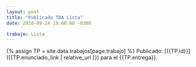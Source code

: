 ```yaml
---
layout: post
title: "Publicado TDA Lista"
date: 2018-09-24 19:00:00 -0300

trabajo: Lista
---
```

{% assign TP = site.data.trabajos[page.trabajo] %}
Publicado: [{{TP.id}}]({{TP.enunciado_link | relative_url }}) para el {{TP.entrega}}.
